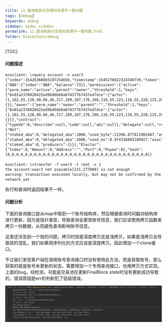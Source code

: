 ```yaml
---
title: 11.查询和执行交易时资源不一致问题
tags: [debug]
keywords: debug
sidebar: mydoc_sidebar
permalink: 11.查询和执行交易时资源不一致问题.html
folder: blockchain/debug
---
```


[TOC]

#### 问题描述
```
ecoclient: \>query account -n user3
{"index":15426360893197254656,"timestamp":1545276822324340739,"token":{"ABA":{"index":"ABA","balance":73}},"permissions":{"active":{"perm_name":"active","parent":"owner","threshold":1,"keys":{"0x01a2378028422ed9bd6bb0a674377b7437e47dce":{"actor":[1,162,55,128,40,66,46,217,189,107,176,166,116,55,123,116,55,228,125,206],"weight":1}},"accounts":{}},"owner":{"perm_name":"owner","parent":"","threshold":1,"keys":{"0x01a2378028422ed9bd6bb0a674377b7437e47dce":{"actor":[1,162,55,128,40,66,46,217,189,107,176,166,116,55,123,116,55,228,125,206],"weight":1}},"accounts":{}}},"contract":{"typeVm":0,"describe":null,"code":null,"abi":null},"delegate":null,"resource":{"Net":{"staked_aba":0,"delegated_aba":1000,"used_byte":11396.877811982467,"available_byte":125.93537483072032,"limit_byte":11522.813186813188},"Cpu":{"staked_aba":0,"delegated_aba":1000,"used_ms":0.974316893186927,"available_ms":3277.714207696977,"limit_ms":3278.688524590164},"Votes":{"staked_aba":0,"producers":{}}},"Elector":{"Index":0,"Amount":0,"Address":"","Port":0,"Payee":0},"hash":[0,0,0,0,0,0,0,0,0,0,0,0,0,0,0,0,0,0,0,0,0,0,0,0,0,0,0,0,0,0,0,0]}

ecoclient: \>transfer -f user3 -t root -v 1
the account:user3 net avaiable[231.277009] is not enough
warning: transaction executed locally, but may not be confirmed by the network yet
```
执行和查询时返回结果不一样。

#### 问题分析
下面的查询接口是从map中取到一个账号结构体，然后根据查询时间戳对结构体进行更新，因为是指针类型，导致查询会更改账号信息，我们应该使用拷贝函数来拷贝一份数据，从而避免查询影响账号信息。

这里还涉及到一个锁的问题，拷贝时锁是深度拷贝还是浅拷贝，如果是浅拷贝会导致锁的混乱，我们如果用序列化的方式应该是深度拷贝。因此增加一个clone接口。

不过我们发现客户端在调用账号查询接口时没有使用此方法，而是获取账号，那么获取的就是账号未更新的状态，需要增加一个专用查询接口，也用拷贝方式实现。
上面的bug，经检测，可能是交易池在更新FinalBlock state时没有更新成功导致的，错误原因是err的判断犯了低级错误。


![11-01](./images/blockchain/debug/11-01.png)




